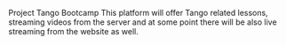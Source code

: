 Project Tango Bootcamp
This platform will offer Tango related lessons, streaming videos from the server and at some point there will be also live streaming from the website as well.
